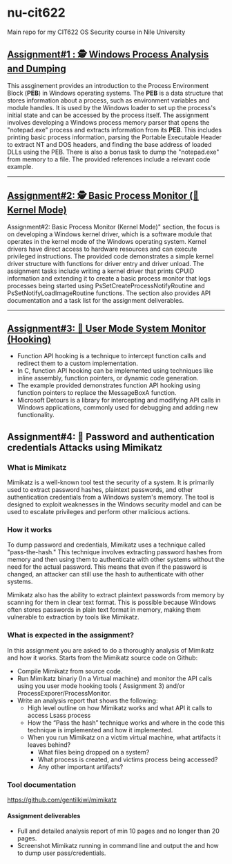 # nu-cit622

Main repo for my CIT622 OS Security course in Nile University

## [Assignment#1 : 🕵 Windows Process Analysis and Dumping](./Assignments/01%20-%20Windows%20Process%20Analysis%20and%20Dumping/README.md)

This assginement provides an introduction to the Process Environment Block (**PEB**) in Windows operating systems. The **PEB** is a data structure that stores information about a process, such as environment variables and module handles. It is used by the Windows loader to set up the process's initial state and can be accessed by the process itself. The assignment involves developing a Windows process memory parser that opens the "notepad.exe" process and extracts information from its **PEB**. This includes printing basic process information, parsing the Portable Executable Header to extract NT and DOS headers, and finding the base address of loaded DLLs using the PEB. There is also a bonus task to dump the "notepad.exe" from memory to a file. The provided references include a relevant code example.

---

## [Assignment#2: 🕵 Basic Process Monitor (🌽Kernel Mode)](./Assignments/02%20-%20Basic%20Process%20Monitor%20(Kernel%20Mode)/README.md)

Assignment#2: Basic Process Monitor (Kernel Mode)" section, the focus is on developing a Windows kernel driver, which is a software module that operates in the kernel mode of the Windows operating system. Kernel drivers have direct access to hardware resources and can execute privileged instructions. The provided code demonstrates a simple kernel driver structure with functions for driver entry and driver unload. The assignment tasks include writing a kernel driver that prints CPUID information and extending it to create a basic process monitor that logs processes being started using PsSetCreateProcessNotifyRoutine and PsSetNotifyLoadImageRoutine functions. The section also provides API documentation and a task list for the assignment deliverables.

---

## [Assignment#3: 🔗 User Mode System Monitor (Hooking)](./Assignments/03%20-%20User%20Mode%20System%20Monitor%20(Hooking)/README.md)

* Function API hooking is a technique to intercept function calls and redirect them to a custom implementation.
* In C, function API hooking can be implemented using techniques like inline assembly, function pointers, or dynamic code generation.
* The example provided demonstrates function API hooking using function pointers to replace the MessageBoxA function.
* Microsoft Detours is a library for intercepting and modifying API calls in Windows applications, commonly used for debugging and adding new functionality.


## Assignment#4: 🔐 Password and authentication credentials Attacks using Mimikatz

### What is Mimikatz

Mimikatz is a well-known tool test the security of a system. It is primarily used to extract password hashes, plaintext passwords, and other authentication credentials from a Windows system's memory. The tool is designed to exploit weaknesses in the Windows security model and can be used to escalate privileges and perform other malicious actions.

### How it works

To dump password and credentials, Mimikatz uses a technique called "pass-the-hash." This technique involves extracting password hashes from memory and then using them to authenticate with other systems without the need for the actual password. This means that even if the password is changed, an attacker can still use the hash to authenticate with other systems.

Mimikatz also has the ability to extract plaintext passwords from memory by scanning for them in clear text format. This is possible because Windows often stores passwords in plain text format in memory, making them vulnerable to extraction by tools like Mimikatz.

### What is expected in the assignment?

In this assignment you are asked to do a thoroughly analysis of Mimikatz and how it works. Starts from the Mimikatz source code on Github:

- Compile Mimikatz from source code.
- Run Mimikatz binariy (In a Virtual machine) and monitor the API calls using you user mode hooking tools ( Assignment 3) and/or ProcessExporer/ProcessMonitor.
- Write an analysis report that shows the following:
  - High level outline on how Mimikatz works and what API it calls to access Lsass process
  - How the “Pass the hash” technique works and where in the code this technique is implemented and how it implemented.
  - When you run Mimikatz on a victim virtual machine, what artifacts it leaves behind?
    - What files being dropped on a system?
    - What process is created, and victims process being accessed?
    - Any other important artifacts?

### Tool documentation

https://github.com/gentilkiwi/mimikatz

#### Assignment deliverables

- Full and detailed analysis report of min 10 pages and no longer than 20 pages.
- Screenshot Mimikatz running in command line and output the and how to dump user pass/credentials.
